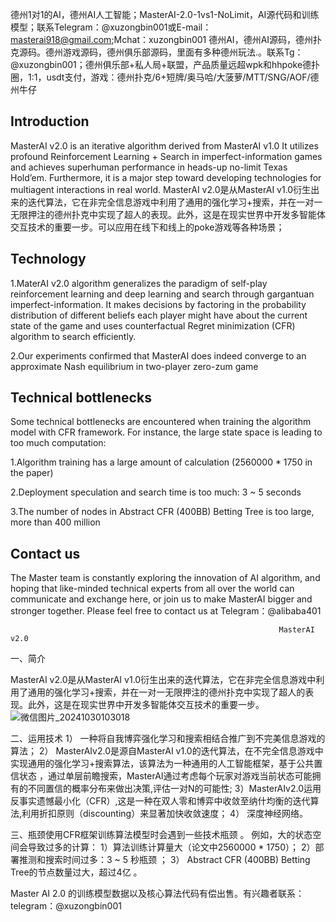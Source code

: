 德州1对1的AI，德州AI人工智能；MasterAI-2.0-1vs1-NoLimit，AI源代码和训练模型；联系Telegram：@xuzongbin001或E-mail：masterai918@gmail.com;Mchat：xuzongbin001
德州AI，德州AI源码，德州扑克源码。德州游戏源码，德州俱乐部源码，里面有多种德州玩法.。联系Tg：@xuzongbin001；德州俱乐部+私人局+联盟，产品质量远超wpk和hhpoke德扑圈，1:1，usdt支付，游戏：德州扑克/6+短牌/奥马哈/大菠萝/MTT/SNG/AOF/德州牛仔
## Introduction

MasterAI v2.0 is an iterative algorithm derived from MasterAI v1.0 
It utilizes profound Reinforcement Learning + Search in imperfect-information games and achieves superhuman performance in heads-up no-limit Texas Hold’em. Furthermore, it is a major step toward developing technologies for multiagent interactions in real world.
MasterAI v2.0是从MasterAI v1.0衍生出来的迭代算法，它在非完全信息游戏中利用了通用的强化学习+搜索，并在一对一无限押注的德州扑克中实现了超人的表现。此外，这是在现实世界中开发多智能体交互技术的重要一步。可以应用在线下和线上的poke游戏等各种场景；

## Technology

1.MaterAI v2.0 algorithm generalizes the paradigm of self-play reinforcement learning and deep learning and search through gargantuan imperfect-information. It makes decisions by factoring in the probability distribution of different beliefs each player might have about the current state of the game and uses counterfactual Regret minimization (CFR) algorithm to search efficiently.


2.Our experiments confirmed that MasterAI does indeed converge to an approximate Nash equilibrium in two-player zero-zum game

## Technical bottlenecks

Some technical bottlenecks are encountered when training the algorithm model with CFR framework. For instance, the large state space is leading to too much computation:

1.Algorithm training has a large amount of calculation (2560000 * 1750 in the paper)

2.Deployment speculation and search time is too much: 3 ~ 5 seconds

3.The number of nodes in Abstract CFR (400BB) Betting Tree is too large, more than 400 million

## Contact us

The Master team is constantly exploring the innovation of AI algorithm, and hoping that like-minded technical experts from all over the world can communicate and exchange here, or join us to make MasterAI bigger and stronger together. Please feel free to contact us at Telegram：@alibaba401

                                                                MasterAI v2.0
一、简介

 MasterAI v2.0是从MasterAI v1.0衍生出来的迭代算法，它在非完全信息游戏中利用了通用的强化学习+搜索，并在一对一无限押注的德州扑克中实现了超人的表现。此外，这是在现实世界中开发多智能体交互技术的重要一步。
 ![微信图片_20241030103018](https://github.com/user-attachments/assets/a68c45e7-a4f5-4241-a85d-0a9cb7a85546)

 二、运用技术
 1） 一种将自我博弈强化学习和搜索相结合推广到不完美信息游戏的算法；
 2） MasterAIv2.0是源自MasterAI v1.0的迭代算法，在不完全信息游戏中实现通用的强化学习+搜索算法，该算法为一种通用的人工智能框架，基于公共置信状态 ，通过单层前瞻搜索，MasterAI通过考虑每个玩家对游戏当前状态可能拥有的不同置信的概率分布来做出决策,评估一对N的可能性;
 3）MasterAIv2.0运用反事实遗憾最小化（CFR）,这是一种在双人零和博弈中收敛至纳什均衡的迭代算法,利用折扣原则（discounting）来显著加快收敛速度；
 4） 深度神经网络。
 
 三、瓶颈使用CFR框架训练算法模型时会遇到一些技术瓶颈 。
 例如，大的状态空间会导致过多的计算：
 1）算法训练计算量大（论文中2560000 * 1750）；
 2）部署推测和搜索时间过多：3 ~ 5 秒瓶颈 ；
 3） Abstract CFR (400BB) Betting Tree的节点数量过大，超过4亿 。


Master AI 2.0 的训练模型数据以及核心算法代码有偿出售。有兴趣者联系：telegram：@xuzongbin001

 
